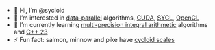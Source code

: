- 👋 Hi, I’m @sycloid
- 👀 I’m interested in [data-parallel](https://en.wikipedia.org/wiki/Data_parallelism) algorithms, [CUDA](https://en.wikipedia.org/wiki/CUDA), [SYCL](https://en.wikipedia.org/wiki/SYCL), [OpenCL](https://en.wikipedia.org/wiki/OpenCL)
- 🌱 I’m currently learning [multi-precision integral arithmetic](https://en.wikipedia.org/wiki/Arbitrary-precision_arithmetic) algorithms and [C++ 23](https://en.wikipedia.org/wiki/C%2B%2B23)
- ⚡ Fun fact: salmon, minnow and pike have [cycloid scales](https://en.wikipedia.org/wiki/Fish_scale#Cycloid_scales)
